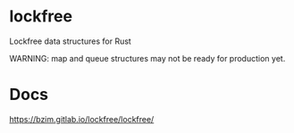# lockfree
Lockfree data structures for Rust

WARNING: map and queue structures may not be ready for production yet.

# Docs
<https://bzim.gitlab.io/lockfree/lockfree/>
